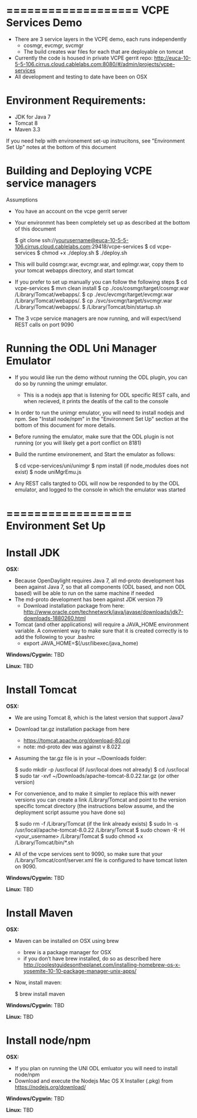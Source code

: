 ===================
VCPE Services Demo
===================

* There are 3 service layers in the VCPE demo, each runs independently
    - cosmgr, evcmgr, svcmgr
    - The build creates war files for each that are deployable on tomcat
* Currently the code is housed in private VCPE gerrit repo: 
    http://euca-10-5-5-106.cirrus.cloud.cablelabs.com:8080/#/admin/projects/vcpe-services
* All development and testing to date have been on OSX

Environment Requirements:
=========================
* JDK for Java 7
* Tomcat 8
* Maven 3.3

If you need help with environement set-up instrucitons, see "Environment Set Up" notes at the bottom of this document

Building and Deploying VCPE service managers
============================================
Assumptions
*  You have an account on the vcpe gerrit server
*  Your environmnt has been completely set up as described at the bottom of this document

    $ git clone ssh://yourusername@euca-10-5-5-106.cirrus.cloud.cablelabs.com:29418/vcpe-services
    $ cd vcpe-services
    $ chmod +x ./deploy.sh
    $ ./deploy.sh

* This will build cosmgr.war, evcmgr.war, and eplmgr.war, copy them to your tomcat webapps directory, and start tomcat
* If you prefer to set up manually you can follow the following steps
    $ cd vcpe-services
    $ mvn clean install
    $ cp ./cos/cosmgr/target/cosmgr.war /Library/Tomcat/webapps/.
    $ cp ./evc/evcmgr/target/evcmgr.war /Library/Tomcat/webapps/.
    $ cp ./svc/svcmgr/target/svcmgr.war /Library/Tomcat/webapps/.
    $ /Library/Tomcat/bin/startup.sh

* The 3 vcpe service managers are now running, and will expect/send REST calls on port 9090

Running the ODL Uni Manager Emulator
====================================
* If you would like run the demo without running the ODL plugin, you can do so by running the unimgr emulator.
    - This is a nodejs app that is listening for ODL specific REST calls, and when recieved, it prints the deatils of the call to the console
* In order to run the unimgr emulator, you will need to install nodejs and npm.  See "Install node/npm" in the "Environment Set Up" section at the bottom of this document for more details.
* Before running the emulator, make sure that the ODL plugin is not running (or you will likely get a port conflict on 8181)
* Build the runtime environement, and Start the emulator as follows:

    $ cd vcpe-services/uni/unimgr
    $ npm install (if node_modules does not exist)
    $ node uniMgrEmu.js

* Any REST calls targted to ODL will now be responded to by the ODL emulator,  and logged to the console in which the emulator was started

==================
Environment Set Up
==================

Install JDK
===========
**OSX:**
* Because OpenDaylight requires Java 7, all md-proto development has been against Java 7, so that all components (ODL based, and non ODL based) will be able to run on the same machine if needed
* The md-proto development has been against JDK version 79
    - Download installation package from here:
        http://www.oracle.com/technetwork/java/javase/downloads/jdk7-downloads-1880260.html
* Tomcat (and other applications) will require a JAVA_HOME environment variable.  A convenient way to make sure that it is created correctly is to add the following to your .bashrc
    - export JAVA_HOME=$(/usr/libexec/java_home)

**Windows/Cygwin:**
TBD

**Linux:**
TBD

Install Tomcat
==============
**OSX:**
* We are using Tomcat 8, which is the latest version that support Java7
* Download tar.gz installation package from here
    - https://tomcat.apache.org/download-80.cgi
    - note: md-proto dev was against v 8.022

* Assuming the tar.gz file is in your ~/Downloads folder:

    $ sudo mkdir -p /usr/local (if /usr/local does not already)
    $ cd /usr/local
    $ sudo tar -xvf ~/Downloads/apache-tomcat-8.0.22.tar.gz (or other version)

* For convenience, and to make it simpler to replace this with newer versions you can create a link /Library/Tomcat and point to the version specific tomcat directory (the instructions below assume, and the deployment script assume you have done so)

    $ sudo rm -f /Library/Tomcat (if the link already exists)
    $ sudo ln -s /usr/local/apache-tomcat-8.0.22 /Library/Tomcat
    $ sudo chown -R -H <your_username> /Library/Tomcat
    $ sudo chmod +x /Library/Tomcat/bin/*.sh

* All of the vcpe services sent to  9090, so make sure that your /Library/Tomcat/conf/server.xml file is configured to have tomcat listen on 9090.

    <Connector port="9090" protocol="HTTP/1.1"
               connectionTimeout="20000"
               redirectPort="8443" />

**Windows/Cygwin:**
TBD

**Linux:**
TBD

Install Maven
=============
**OSX:**
* Maven can be installed on OSX using brew
    - brew is a package manager for OSX
    - if you don’t have brew installed, do so as described here
            http://coolestguidesontheplanet.com/installing-homebrew-os-x-yosemite-10-10-package-manager-unix-apps/

* Now, install maven:

    $ brew install maven

**Windows/Cygwin:**
TBD

**Linux:**
TBD


Install node/npm
================
**OSX:**
* If you plan on running the UNI ODL emluator you will need to install node/npm
* Download and execute the Nodejs Mac OS X Installer (.pkg) from
    https://nodejs.org/download/

**Windows/Cygwin:**
TBD

**Linux:**
TBD
